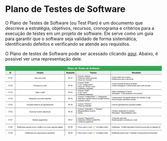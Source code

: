 # Plano de Testes de Software

O Plano de Testes de Software (ou Test Plan) é um documento que descreve a estratégia, objetivos, recursos, cronograma e critérios para a execução de testes em um projeto de software. Ele serve como um guia para garantir que o software seja validado de forma sistemática, identificando defeitos e verificando se atende aos requisitos.

O Plano de testes de Software pode ser acessado clicando [aqui](https://docs.google.com/spreadsheets/d/1LcyRrXUQWMR6wHpr8CPoMS8wiNwtQYAh-bfUbsVlE-E/edit?usp=sharing). Abaixo, é possível ver uma representação dele. 

![Tabela do Plano de Testes de Software](/docs/img/PlanoSoftware-Planit.png)